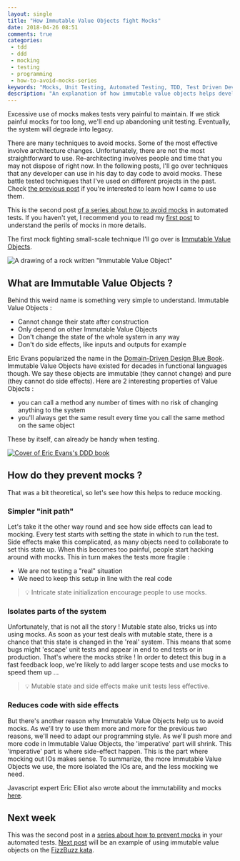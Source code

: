 ```yaml
---
layout: single
title: "How Immutable Value Objects fight Mocks"
date: 2018-04-26 08:51
comments: true
categories: 
 - tdd
 - ddd
 - mocking
 - testing
 - programming
 - how-to-avoid-mocks-series
keywords: "Mocks, Unit Testing, Automated Testing, TDD, Test Driven Development, London School of Testing, Mocking, Immutable Value Object, Value Objects, Immutable Data, Immutable Data Structures, DDD, Domain Driven Design"
description: "An explanation of how immutable value objects helps developers to remote mocks from their tests"
---
```

Excessive use of mocks makes tests very painful to maintain. If we stick painful mocks for too long, we'll end up abandoning unit testing. Eventually, the system will degrade into legacy. 

There are many techniques to avoid mocks. Some of the most effective involve architecture changes. Unfortunately, there are not the most straightforward to use. Re-architecting involves people and time that you may not dispose of right now. In the following posts, I'll go over techniques that any developer can use in his day to day code to avoid mocks. These battle tested techniques that I've used on different projects in the past. Check [the previous post](/careless-mocking-considered-harmful/) if you're interested to learn how I came to use them.

This is the second post [of a series about how to avoid mocks]({{site.baseurl}}/categories/#how-to-avoid-mocks-series/) in automated tests. If you haven't yet, I recommend you to read my [first post](/careless-mocking-considered-harmful/) to understand the perils of mocks in more details.

The first mock fighting small-scale technique I'll go over is [Immutable Value Objects](https://martinfowler.com/bliki/ValueObject.html).

![A drawing of a rock written "Immutable Value Object"]({{site.url}}{{site.baseurl}}/imgs/2018-04-17-how-immutable-value-objects-fight-mocks/immutable-rock.jpg)

## What are Immutable Value Objects ?

Behind this weird name is something very simple to understand. Immutable Value Objects :

*   Cannot change their state after construction
*   Only depend on other Immutable Value Objects
*   Don't change the state of the whole system in any way
*   Don't do side effects, like inputs and outputs for example

Eric Evans popularized the name in the [Domain-Driven Design Blue Book](https://www.amazon.com/Domain-Driven-Design-Tackling-Complexity-Software/dp/0321125215/ref=sr_1_2?ie=UTF8&qid=1523985269&sr=8-2&keywords=domain+driven+design). Immutable Value Objects have existed for decades in functional languages though. We say these objects are immutable (they cannot change) and pure (they cannot do side effects). Here are 2 interesting properties of Value Objects :

*   you can call a method any number of times with no risk of changing anything to the system
*   you'll always get the same result every time you call the same method on the same object

These by itself, can already be handy when testing.

[![Cover of Eric Evans's DDD book]({{site.url}}{{site.baseurl}}/imgs/2018-04-17-how-immutable-value-objects-fight-mocks/ddd.jpg)](https://www.amazon.com/Domain-Driven-Design-Tackling-Complexity-Software/dp/0321125215/ref=sr_1_2?ie=UTF8&qid=1523985269&sr=8-2&keywords=domain+driven+design)

## How do they prevent mocks ?

That was a bit theoretical, so let's see how this helps to reduce mocking.

### Simpler "init path"

Let's take it the other way round and see how side effects can lead to mocking. Every test starts with setting the state in which to run the test. Side effects make this complicated, as many objects need to collaborate to set this state up. When this becomes too painful, people start hacking around with mocks. This in turn makes the tests more fragile :

*   We are not testing a "real" situation
*   We need to keep this setup in line with the real code

> 💡 Intricate state initialization encourage people to use mocks.

### Isolates parts of the system

Unfortunately, that is not all the story ! Mutable state also, tricks us into using mocks. As soon as your test deals with mutable state, there is a chance that this state is changed in the 'real' system. This means that some bugs might 'escape' unit tests and appear in end to end tests or in production. That's where the mocks strike ! In order to detect this bug in a fast feedback loop, we're likely to add larger scope tests and use mocks to speed them up ...

> 💡 Mutable state and side effects make unit tests less effective.

### Reduces code with side effects

But there's another reason why Immutable Value Objects help us to avoid mocks. As we'll try to use them more and more for the previous two reasons, we'll need to adapt our programming style. As we'll push more and more code in Immutable Value Objects, the 'imperative' part will shrink. This 'imperative' part is where side-effect happen. This is the part where mocking out IOs makes sense. To summarize, the more Immutable Value Objects we use, the more isolated the IOs are, and the less mocking we need.

Javascript expert Eric Elliot also wrote about the immutability and mocks [here](https://medium.com/javascript-scene/mocking-is-a-code-smell-944a70c90a6a).

## Next week

This was the second post in a [series about how to prevent mocks]({{site.baseurl}}/categories/#how-to-avoid-mocks-series/) in your automated tests. [Next post](/immutable-value-objects-vs-mocks-fizz-buzz/) will be an example of using immutable value objects on the [FizzBuzz kata](http://codingdojo.org/kata/FizzBuzz/).

